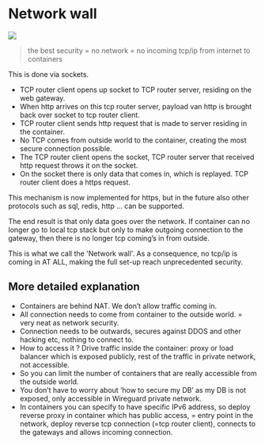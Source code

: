 # Network wall

![](img/webgateway.jpg)


> the best security = no network = no incoming tcp/ip from internet to containers 
    
This is done via sockets. 

- TCP router client opens up socket to TCP router server, residing on the web gateway. 
- When http arrives on this tcp router server, payload van http is brought back over socket to tcp router client. 
- TCP router client sends http request that is made to server residing in the container. 
- No TCP comes from outside world to the container, creating the most secure connection possible. 
- The TCP router client opens the socket, TCP router server that received http request throws it on the socket. 
- On the socket there is only data that comes in, which is replayed. TCP router client does a https request. 
    
This mechanism is now implemented for https, but in the future also other protocols such as sql, redis, http … can be supported. 
    
The end result is that only data goes over the network. 
If container can no longer go to local tcp stack but only to make outgoing connection to the gateway, then there is no longer tcp coming’s in from outside. 

This is what we call the 'Network wall'.
As a consequence, no tcp/ip is coming in AT ALL, making the full set-up reach unprecedented security. 

    
## More detailed explanation

- Containers are behind NAT. We don’t allow traffic coming in. 
- All connection needs to come from container to the outside world. = very neat as network security. 
- Connection needs to be outwards, secures against DDOS and other hacking etc, nothing to connect to. 
- How to access it ? Drive traffic inside the container: proxy or load balancer which is exposed publicly, rest of the traffic in private network, not accessible. 
- So you can limit the number of containers that are really accessible from the outside world. 
- You don’t have to worry about ‘how to secure my DB’ as my DB is not exposed, only accessible in Wireguard private network. 
- In containers you can specify to have specific IPv6 address, so deploy reverse proxy in container which has public access, = entry point in the network, deploy reverse tcp connection (=tcp router client), connects to the gateways and allows incoming connection. 





